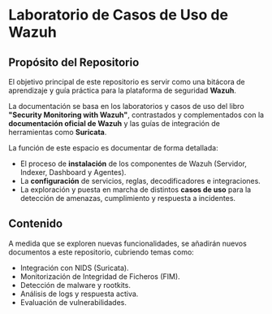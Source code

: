 # Laboratorio de Casos de Uso de Wazuh

## Propósito del Repositorio

El objetivo principal de este repositorio es servir como una bitácora de aprendizaje y guía práctica para la plataforma de seguridad **Wazuh**.

La documentación se basa en los laboratorios y casos de uso del libro **"Security Monitoring with Wazuh"**, contrastados y complementados con la **documentación oficial de Wazuh** y las guías de integración de herramientas como **Suricata**.

La función de este espacio es documentar de forma detallada:

* El proceso de **instalación** de los componentes de Wazuh (Servidor, Indexer, Dashboard y Agentes).
* La **configuración** de servicios, reglas, decodificadores e integraciones.
* La exploración y puesta en marcha de distintos **casos de uso** para la detección de amenazas, cumplimiento y respuesta a incidentes.

## Contenido

A medida que se exploren nuevas funcionalidades, se añadirán nuevos documentos a este repositorio, cubriendo temas como:

* Integración con NIDS (Suricata).
* Monitorización de Integridad de Ficheros (FIM).
* Detección de malware y rootkits.
* Análisis de logs y respuesta activa.
* Evaluación de vulnerabilidades.
